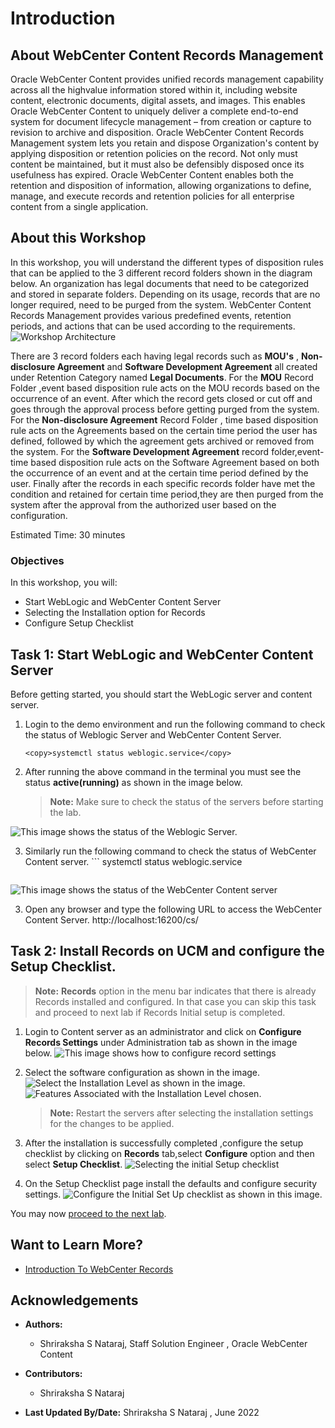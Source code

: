 # Introduction

## About WebCenter Content Records Management
Oracle WebCenter Content provides unified records management capability across all the high­value information stored within it, including website content, electronic documents, digital assets, and images. This enables Oracle WebCenter Content to uniquely deliver a complete end-to-end system for document lifecycle management – from creation or capture to revision to archive and disposition. Oracle WebCenter Content Records Management system lets you retain and dispose Organization's content by applying disposition or retention policies on the record. Not only must content be maintained, but it must also be defensibly disposed once its usefulness has expired. Oracle WebCenter Content enables both the retention and disposition of information, allowing organizations to define, manage, and execute records and retention policies for all enterprise content from a single application.
 

## About this Workshop

In this workshop, you will understand the different types of disposition rules that can be applied to the 3 different record folders shown in the diagram below. An organization has legal documents that need to be categorized and stored in separate folders. Depending on its usage, records that are no longer required, need to be purged from the system. WebCenter Content Records Management provides various predefined events, retention periods, and actions that can be used according to the requirements.
    ![Workshop Architecture](./images/workshop-architecture.png "Workshop Architecture")

There are 3 record folders each having legal records such as **MOU's** , **Non-disclosure Agreement** and **Software Development Agreement** all created under Retention Category named **Legal Documents**. For the **MOU** Record Folder ,event based disposition rule acts on the MOU records based on the occurrence of an event. After which the record gets closed or cut off and goes through the approval process before getting purged from the system. For the **Non-disclosure Agreement** Record Folder , time based disposition rule acts on the Agreements based on the certain time period the user has defined, followed by which the agreement gets archived or removed from the system. For the **Software Development Agreement** record folder,event-time based disposition rule acts on the Software Agreement based on both the occurrence of an event and at the certain time period defined by the user. Finally after the records in each specific records folder have met the condition and retained for certain time period,they are then purged from the system after the approval from the authorized user based on the configuration.

Estimated Time: 30 minutes

### Objectives

In this workshop, you will:
* Start WebLogic and WebCenter Content Server
* Selecting the Installation option for Records
* Configure Setup Checklist

## Task 1: Start WebLogic and WebCenter Content Server

Before getting started, you should start the WebLogic server and content server.

1.  Login to the demo environment and run the following command to check the status of Weblogic Server and WebCenter Content Server.
       ```
    <copy>systemctl status weblogic.service</copy>
    ```

2.  After running the above command in the terminal you must see the status **active(running)** as shown in the image below.
    > **Note:** Make sure to check the status of the servers before starting the lab.

![This image shows the status of the Weblogic Server.](./images/weblogic-status.png "Weblogic Server Status")

3. Similarly run the following command to check the status of WebCenter Content server.
        ```
    <copy>systemctl status weblogic.service</copy>
    ```

![This image shows the status of the WebCenter Content server](./images/webcenter-status.png "WebCenter Content Server Status")

3. Open any browser and type the following URL to access the WebCenter Content Server.
   http://localhost:16200/cs/


## Task 2: Install Records on UCM and configure the Setup Checklist.

> **Note:** **Records** option in the menu bar indicates that there is already Records installed and configured. In that case you can skip this task and proceed to next lab if Records Initial setup is completed.


1. Login to Content server as an administrator and click on **Configure Records Settings** under Administration tab as shown in the image below.
    ![This image shows how to configure record settings](./images/configure-records-settings.png "Configure Records Settings ")

2.  Select the software configuration as shown in the image.
      ![Select the Installation Level as shown in the image.](./images/installation-level.png "Installation Level")
      ![Features Associated with the Installation Level chosen.](./images/installation-feature.png "Installation Feature")

    > **Note:** Restart the servers after selecting the installation settings for the changes to be applied.


3. After the installation is successfully completed ,configure the setup checklist by clicking on **Records** tab,select **Configure** option and then select **Setup Checklist**.
     ![Selecting the initial Setup checklist](./images/select-setup-checklist.png "Select SetUp CheckList ")

4. On the Setup Checklist page install the defaults and configure security settings.
     ![Configure the Initial Set Up checklist as shown in this image.](./images/initial-setup-checklist.png "Initial SetUp CheckList")


You may now [proceed to the next lab](#next).

## Want to Learn More?

* [Introduction To WebCenter Records](https://docs.oracle.com/en/middleware/webcenter/content/12.2.1.4/index.html)


## Acknowledgements

* **Authors:**
    * Shriraksha S Nataraj, Staff Solution Engineer , Oracle WebCenter Content
* **Contributors:**
    * Shriraksha S Nataraj
    
* **Last Updated By/Date:** Shriraksha S Nataraj , June 2022
